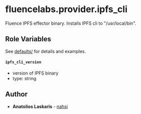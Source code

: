 # fluencelabs.provider.ipfs_cli

Fluence IPFS effector binary. Installs IPFS cli to "/usr/local/bin".

## Role Variables

See [defaults/](https://github.com/fluencelabs/ansible/blob/main/roles/ipfs_cli/defaults) for details and examples.

#### `ipfs_cli_version`

- version of IPFS binary
- type: string

## Author

- **Anatolios Laskaris** - [nahsi](https://github.com/nahsi)
